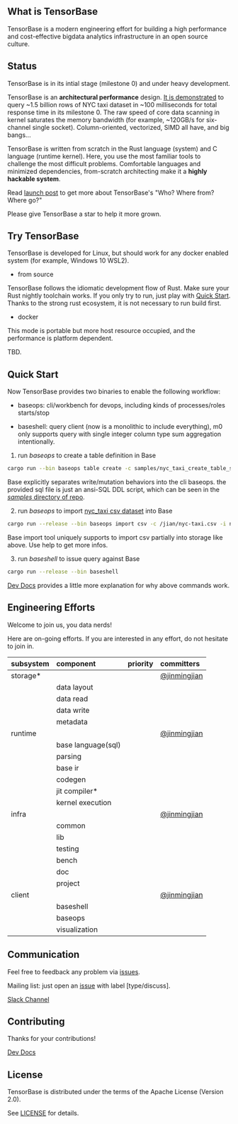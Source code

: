 ## What is TensorBase
TensorBase is a modern engineering effort for building a high performance and cost-effective bigdata analytics infrastructure in an open source culture. 


## Status
TensorBase is in its intial stage (milestone 0) and under heavy development. 

TensorBase is an **architectural performance** design. [It is demonstrated](https://tensorbase.io/2020/08/04/hello-base.html#benchmark) to query ~1.5 billion rows of NYC taxi dataset in ~100 milliseconds for total response time in its milestone 0. The raw speed of core data scanning in kernel saturates the memory bandwidth (for example, ~120GB/s for six-channel single socket). Column-oriented, vectorized, SIMD all have, and big bangs...

TensorBase is written from scratch in the Rust language (system) and C language (runtime kernel). Here, you use the most familiar tools to challenge the most difficult problems. Comfortable languages and minimized dependencies, from-scratch architecting make it a **highly hackable system**. 

Read [launch post](https://tensorbase.io/2020/08/04/hello-base.html) to get more about TensorBase's "Who? Where from? Where go?"

Please give TensorBase a star to help it more grown.


## Try TensorBase
TensorBase is developed for Linux, but should work for any docker enabled system (for example, Windows 10 WSL2).

* from source

TensorBase follows the idiomatic development flow of Rust. Make sure your Rust nightly toolchain works. If you only try to run, just play with [Quick Start](#quick-start). Thanks to the strong rust ecosystem, it is not necessary to run build first.

* docker

This mode is portable but more host resource occupied, and the performance is platform dependent.

TBD.


## Quick Start
Now TensorBase provides two binaries to enable the following workflow:

* baseops: cli/workbench for devops, including kinds of processes/roles starts/stop

* baseshell: query client (now is a monolithic to include everything), m0 only supports query with single integer column type sum aggregation intentionally.

1. run _baseops_ to create a table definition in Base
```bash
cargo run --bin baseops table create -c samples/nyc_taxi_create_table_sample.sql
```
Base explicitly separates write/mutation behaviors into the cli baseops. the provided sql file is just an ansi-SQL DDL script, which can be seen in the [*samples* directory of repo](samples).

2. run _baseops_ to import [nyc_taxi csv dataset](https://clickhouse.tech/docs/en/getting-started/example-datasets/nyc-taxi/) into Base
```bash
cargo run --release --bin baseops import csv -c /jian/nyc-taxi.csv -i nyc_taxi:trip_id,pickup_datetime,passenger_count:0,2,10:51
```
Base import tool uniquely supports to import csv partially into storage like above. Use help to get more infos.

3. run _baseshell_ to issue query against Base
```bash
cargo run --release --bin baseshell
```

[Dev Docs](/docs/dev.md) provides a little more explanation for why above commands work.


## Engineering Efforts
Welcome to join us, you data nerds!

Here are on-going efforts. If you are interested in any effort, do not hesitate to join in.

| subsystem | component   | priority | committers |
|:---       |:---         |:---      |:---        |
| storage*  | | | [@jinmingjian](https://github.com/jinmingjian) |
|           | data layout | | | 
|           | data read | | | 
|           | data write | | |
|           | metadata | | | 
| runtime   | | | [@jinmingjian](https://github.com/jinmingjian) |
|           | base language(sql) | | |     
|           | parsing | | |
|           | base ir | | |
|           | codegen | | |
|           | jit compiler* | | |
|           | kernel execution | | |
| infra     | | | [@jinmingjian](https://github.com/jinmingjian) |
|           | common   | | |
|           | lib      | | |
|           | testing  | | |
|           | bench    | | |
|           | doc      | | | 
|           | project  | | |                
| client    | | | [@jinmingjian](https://github.com/jinmingjian) |  
|           | baseshell | | |
|           | baseops   | | | 
|           | visualization   | | | 


## Communication

Feel free to feedback any problem via [issues](https://github.com/tensorbase/tensorbase/issues).

Mailing list: just open an [issue](https://github.com/tensorbase/tensorbase/issues) with label [type/discuss].

[Slack Channel](https://tensorbase.slack.com/)


## Contributing
Thanks for your contributions!

[Dev Docs](/docs/dev.md)


## License
TensorBase is distributed under the terms of the Apache License (Version 2.0).

See [LICENSE](LICENSE) for details.

